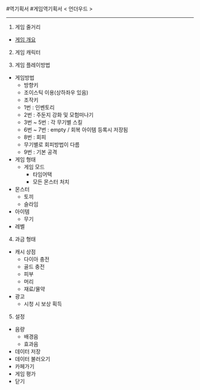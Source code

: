 #역기획서 #게임역기획서
< 언더우드 >

* * *
1. 게임 줄거리
 * [게임 개요](https://github.com/0inhae0/eight-color-bird/blob/master/%EC%96%B8%EB%8D%94%EC%9A%B0%EB%93%9C_%EA%B2%8C%EC%9E%84%EA%B0%9C%EC%9A%94.md)
 
2. 게임 캐릭터

3. 게임 플레이방법
* 게임방법
  * 방향키
   * 조이스틱 이용(상하좌우 있음)
  * 조작키
   * 1번 : 인벤토리
   * 2번 : 주둔지 강화 및 모험떠나기
   * 3번 ~ 5번 : 각 무기별 스킬
   * 6번 ~ 7번 : empty / 회복 아이템 등록시 저장됨
   * 8번 : 회피
    * 무기별로 회피방법이 다름
   * 9번 : 기본 공격
* 게임 형태
  * 게임 모드
    * 타임어택
    * 모든 몬스터 처치
* 몬스터
  * 토끼
  * 슬라임
* 아이템
  * 무기
* 레벨

4. 과금 형태
* 캐시 상점
  * 다이아 충전
  * 골드 충전
  * 피부
  * 머리
  * 재료/물약
* 광고
  * 시청 시 보상 획득

5. 설정
* 음량
  * 배경음
  * 효과음
* 데이터 저장
* 데이터 불러오기
* 카페가기
* 게임 평가
* 닫기
